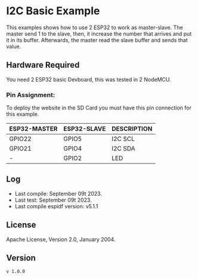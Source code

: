 # I2C Basic Example

This examples shows how to use 2 ESP32 to work as master-slave. The master send 1 to the slave, then, it increase the number that arrives and put it in its buffer. Afterwards, the master read the slave buffer and sends that value.

## Hardware Required

You need 2 ESP32 basic Devboard, this was tested in 2 NodeMCU.

### Pin Assignment:

To deploy the website in the SD Card you must have this pin connection for this example.

| ESP32-MASTER | ESP32-SLAVE | DESCRIPTION |
| ------------ | ----------- | ----------- |
| GPIO22       | GPIO5       | I2C SCL     |
| GPIO21       | GPIO4       | I2C SDA     |
| -            | GPIO2       | LED         |

## Log

* Last compile: September 09t 2023.
* Last test: September 09t 2023.
* Last compile espidf version: v5.1.1

## License

Apache License, Version 2.0, January 2004.

## Version

`v 1.0.0`
